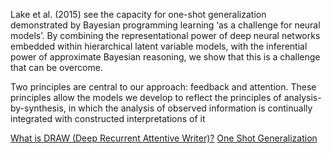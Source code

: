 

Lake et al. (2015)
see the capacity for one-shot generalization demonstrated
by Bayesian programming learning ‘as a challenge for neural
models’. By combining the representational power of
deep neural networks embedded within hierarchical latent
variable models, with the inferential power of approximate
Bayesian reasoning, we show that this is a challenge that
can be overcome.

Two principles are central to our approach: feedback and
attention. These principles allow the models we develop to
reflect the principles of analysis-by-synthesis, in which the
analysis of observed information is continually integrated
with constructed interpretations of it


[What is DRAW (Deep Recurrent Attentive Writer)?](http://kvfrans.com/what-is-draw-deep-recurrent-attentive-writer/)
[One Shot Generalization](https://casmls.github.io/general/2017/02/08/oneshot.html)